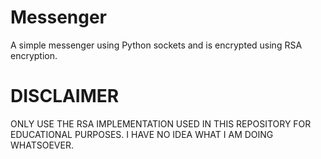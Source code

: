# Messenger
A simple messenger using Python sockets and is encrypted using RSA encryption.


# DISCLAIMER
ONLY USE THE RSA IMPLEMENTATION USED IN THIS REPOSITORY FOR EDUCATIONAL PURPOSES. I HAVE NO IDEA WHAT I AM DOING WHATSOEVER.

